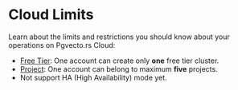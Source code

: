 # Cloud Limits

Learn about the limits and restrictions you should know about your operations on Pgvecto.rs Cloud:
- [Free Tier](../pricing/price-plan.md#free-tier): One account can create only **one** free tier cluster.
- [Project](../manage/project.md): One account can belong to maximum **five** projects. 
- Not support HA (High Availability) mode yet.